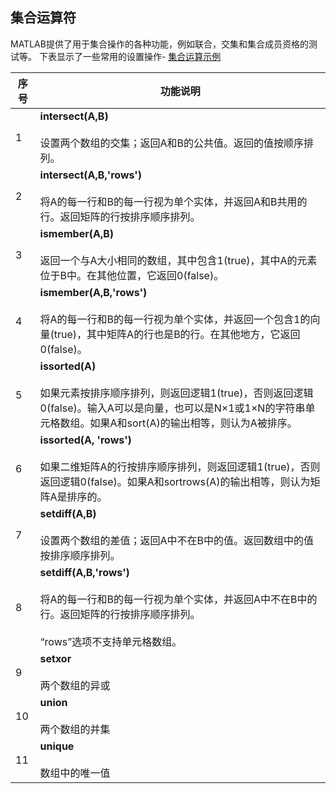 ## 集合运算符

MATLAB提供了用于集合操作的各种功能，例如联合，交集和集合成员资格的测试等。
下表显示了一些常用的设置操作-
[集合运算示例](https://www.cainiaojc.com/matlab/matlab-set-operators.html "在MATLAB中集合运算符")

| 序号  | 功能说明                                                                                                                   |
| --- | ---------------------------------------------------------------------------------------------------------------------- |
| 1   | **intersect(A,B)**<br><br>设置两个数组的交集；返回A和B的公共值。返回的值按顺序排列。                                                               |
| 2   | **intersect(A,B,'rows')**<br><br>将A的每一行和B的每一行视为单个实体，并返回A和B共用的行。返回矩阵的行按排序顺序排列。                                          |
| 3   | **ismember(A,B)**<br><br>返回一个与A大小相同的数组，其中包含1(true)，其中A的元素位于B中。在其他位置，它返回0(false)。                                       |
| 4   | **ismember(A,B,'rows')**<br><br>将A的每一行和B的每一行视为单个实体，并返回一个包含1的向量(true)，其中矩阵A的行也是B的行。在其他地方，它返回0(false)。                   |
| 5   | **issorted(A)**<br><br>如果元素按排序顺序排列，则返回逻辑1(true)，否则返回逻辑0(false)。输入A可以是向量，也可以是N×1或1×N的字符串单元格数组。如果A和sort(A)的输出相等，则认为A被排序。 |
| 6   | **issorted(A, 'rows')**<br><br>如果二维矩阵A的行按排序顺序排列，则返回逻辑1(true)，否则返回逻辑0(false)。如果A和sortrows(A)的输出相等，则认为矩阵A是排序的。           |
| 7   | **setdiff(A,B)**<br><br>设置两个数组的差值；返回A中不在B中的值。返回数组中的值按排序顺序排列。                                                           |
| 8   | **setdiff(A,B,'rows')**<br><br>将A的每一行和B的每一行视为单个实体，并返回A中不在B中的行。返回矩阵的行按排序顺序排列。<br><br>“rows”选项不支持单元格数组。                  |
| 9   | **setxor**<br><br>两个数组的异或                                                                                              |
| 10  | **union**<br><br>两个数组的并集                                                                                               |
| 11  | **unique**<br><br>数组中的唯一值                                                                                              |
